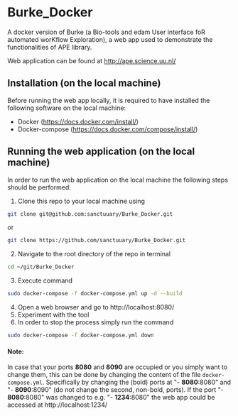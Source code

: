 # Burke_Docker
A docker version of Burke (a Bio-tools and edam User interface foR automated worKflow Exploration), a web app used to demonstrate the functionalities of APE library.

Web application can be found at http://ape.science.uu.nl/

## Installation (on the local machine)

Before running the web app locally, it is required to have installed the following software on the local machine:
- Docker (https://docs.docker.com/install/)
- Docker-compose (https://docs.docker.com/compose/install/)

## Running the web application (on the local machine)

In order to run the web application on the local machine the following steps should be performed:

1. Clone this repo to your local machine using 
```bash
git clone git@github.com:sanctuuary/Burke_Docker.git
```
or
```bash
git clone https://github.com/sanctuuary/Burke_Docker.git
```
2. Navigate to the root directory of the repo in terminal
```bash
cd ~/git/Burke_Docker
```
3. Execute command
```bash
sudo docker-compose -f docker-compose.yml up -d --build
```
4.  Open a web browser and go to http://localhost:8080/
5. Experiment with the tool
6. In order to stop the process simply run the command
```bash
sudo docker-compose -f docker-compose.yml down
```

#### Note:
In case that your ports **8080** and **8090** are occupied or you simply want to change them, this can be done by changing the content of the file `docker-compose.yml`. Specifically by changing the (bold) ports at  "- **8080**:8080" and "- **8090**:8090" (do not change the second, non-bold, ports). If the port  "- **8080**:8080"  was changed to e.g.  "- **1234**:8080" the web app could be accessed at http://localhost:1234/



